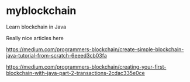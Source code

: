# myblockchain
Learn blockchain in Java

Really nice articles here

https://medium.com/programmers-blockchain/create-simple-blockchain-java-tutorial-from-scratch-6eeed3cb03fa

https://medium.com/programmers-blockchain/creating-your-first-blockchain-with-java-part-2-transactions-2cdac335e0ce
